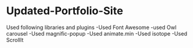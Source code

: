 # Updated-Portfolio-Site

Used following libraries and plugins
-Used Font Awesome
-used Owl carousel
-Used magnific-popup
-Used animate.min
-Used isotope
-Used ScrollIt
